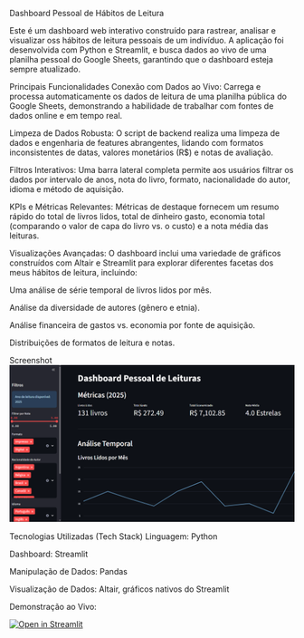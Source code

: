 
Dashboard Pessoal de Hábitos de Leitura

Este é um dashboard web interativo construído para rastrear, analisar e visualizar oss hábitos de leitura pessoais de um indivíduo. A aplicação foi desenvolvida com Python e Streamlit, e busca dados ao vivo de uma planilha pessoal do Google Sheets, garantindo que o dashboard esteja sempre atualizado.

Principais Funcionalidades
Conexão com Dados ao Vivo: Carrega e processa automaticamente os dados de leitura de uma planilha pública do Google Sheets, demonstrando a habilidade de trabalhar com fontes de dados online e em tempo real.

Limpeza de Dados Robusta: O script de backend realiza uma limpeza de dados e engenharia de features abrangentes, lidando com formatos inconsistentes de datas, valores monetários (R$) e notas de avaliação.

Filtros Interativos: Uma barra lateral completa permite aos usuários filtrar os dados por intervalo de anos, nota do livro, formato, nacionalidade do autor, idioma e método de aquisição.

KPIs e Métricas Relevantes: Métricas de destaque fornecem um resumo rápido do total de livros lidos, total de dinheiro gasto, economia total (comparando o valor de capa do livro vs. o custo) e a nota média das leituras.

Visualizações Avançadas: O dashboard inclui uma variedade de gráficos construídos com Altair e Streamlit para explorar diferentes facetas dos meus hábitos de leitura, incluindo:

Uma análise de série temporal de livros lidos por mês.

Análise da diversidade de autores (gênero e etnia).

Análise financeira de gastos vs. economia por fonte de aquisição.

Distribuições de formatos de leitura e notas.

Screenshot
![dashboard_screenshot.png](dashboard_screenshot.png)

Tecnologias Utilizadas (Tech Stack)
Linguagem: Python

Dashboard: Streamlit

Manipulação de Dados: Pandas

Visualização de Dados: Altair, gráficos nativos do Streamlit

Demonstração ao Vivo:

[![Open in Streamlit](https://static.streamlit.io/badges/streamlit_badge_black_white.svg)](https://leitura.streamlit.app)





